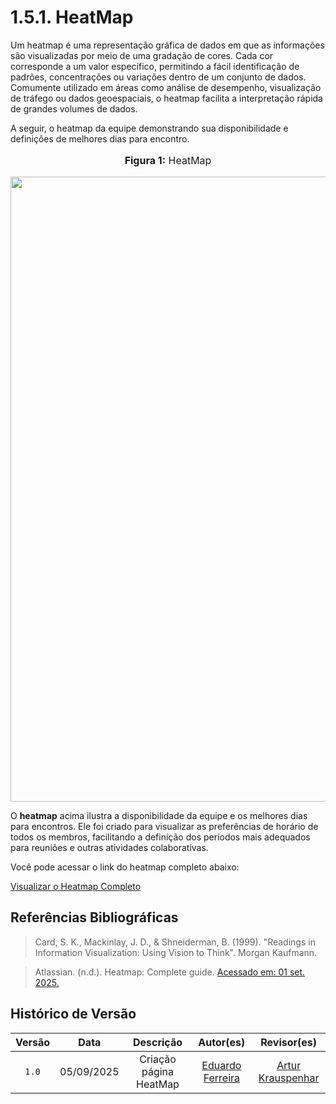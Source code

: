 # 1.5.1. HeatMap


Um heatmap é uma representação gráfica de dados em que as informações são visualizadas por meio de uma gradação de cores. Cada cor corresponde a um valor específico, permitindo a fácil identificação de padrões, concentrações ou variações dentro de um conjunto de dados. Comumente utilizado em áreas como análise de desempenho, visualização de tráfego ou dados geoespaciais, o heatmap facilita a interpretação rápida de grandes volumes de dados.

A seguir, o heatmap da equipe demonstrando sua disponibilidade e definições de melhores dias para encontro.

<center>
<font size="3"><p style="text-align: center"><b>Figura 1:</b> HeatMap </p></font>

<div style="text-align: center;">
    <img src="assets/IniciativasExtras/HeatMap.png"  width="1000px">
</div>

</center>


O **heatmap** acima ilustra a disponibilidade da equipe e os melhores dias para encontros. Ele foi criado para visualizar as preferências de horário de todos os membros, facilitando a definição dos períodos mais adequados para reuniões e outras atividades colaborativas.

Você pode acessar o link do heatmap completo abaixo:

[Visualizar o Heatmap Completo](https://docs.google.com/spreadsheets/d/1toPbwvB6IcUtkKyg6Y9oBM-5TuJzqmDyOdmMm1Y7iNQ/edit?usp=sharing)


## Referências Bibliográficas

> Card, S. K., Mackinlay, J. D., & Shneiderman, B. (1999). "Readings in Information Visualization: Using Vision to Think". Morgan Kaufmann.

> Atlassian. (n.d.). Heatmap: Complete guide. [Acessado em: 01 set. 2025.](https://www.atlassian.com/data/charts/heatmap-complete-guide) 



## Histórico de Versão

| Versão | Data | Descrição | Autor(es) | Revisor(es) |
| :-: | :-: | :-: | :-: | :-: |
| `1.0` | 05/09/2025  | Criação página HeatMap | [Eduardo Ferreira](https://github.com/eduardoferre) | [Artur Krauspenhar][Arturhk05] |

[Arturhk05]: https://github.com/Arturhk05  
[eduardoferre]: https://github.com/eduardoferre  
[fbressa]: https://github.com/fbressa  
[SAnjos3]: https://github.com/SAnjos3  
[JoaoPedro2206]: https://github.com/JoaoPedro2206  
[JoseViniciusQueiroz]: https://github.com/JoseViniciusQueiroz  
[leohssjr]: https://github.com/leohssjr  
[marcomarquesdc]: https://github.com/marcomarquesdc  
[MylenaTrindade]: https://github.com/MylenaTrindade  
[yagoas]: https://github.com/yagoas

